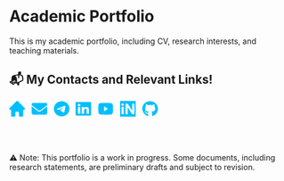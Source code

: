 # Academic Portfolio
This is my academic portfolio, including CV, research interests, and teaching materials.

## 📬 My Contacts and Relevant Links!

<p align="left">
  <a href="https://www.imsc.res.in/partha_mukhopadhyay" title="Home"><img src="icons/house-solid.svg" alt="Home" width="28" height="28"></a>&nbsp;&nbsp;
  <a href="mailto:mukhopadhyay.res@gmail.com" title="Email"><img src="icons/envelope-solid.svg" alt="Email" width="28" height="28"></a>&nbsp;&nbsp;
  <a href="https://t.me/ParthoM7" title="Telegram"><img src="icons/telegram-brands.svg" alt="Telegram" width="28" height="28"></a>&nbsp;&nbsp;
  <a href="https://www.linkedin.com/in/parthom7" title="LinkedIn"><img src="icons/linkedin-brands.svg" alt="LinkedIn" width="28" height="28"></a>&nbsp;&nbsp;
  <a href="https://www.youtube.com/@ParthoM7" title="YouTube"><img src="icons/youtube-brands.svg" alt="YouTube" width="28" height="28"></a>&nbsp;&nbsp;
  <a href="https://inspirehep.net/authors/996534" title="InspireHEP"><img src="icons/inspire.svg" alt="InspireHEP" width="28" height="28"></a>&nbsp;&nbsp;
  <a href="https://github.com/ParthoM7" title="GitHub"><img src="icons/github-brands.svg" alt="GitHub" width="28" height="28"></a>
</p>

<br>
<br>

⚠️ Note: This portfolio is a work in progress. Some documents, including research statements, are preliminary drafts and subject to revision.
